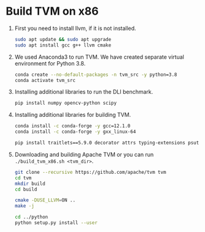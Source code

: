 # Build TVM on x86

1. First you need to install llvm, if it is not installed.

   ```bash
   sudo apt update && sudo apt upgrade
   sudo apt install gcc g++ llvm cmake
   ```

1. We used Anaconda3 to run TVM. We have created separate virtual environment for Python 3.8.

   ```bash
   conda create --no-default-packages -n tvm_src -y python=3.8
   conda activate tvm_src
   ```

1. Installing additional libraries to run the DLI benchmark.

   ```bash
   pip install numpy opencv-python scipy
   ```

1. Installing additional libraries for building TVM.

   ```bash
   conda install -c conda-forge -y gcc=12.1.0
   conda install -c conda-forge -y gxx_linux-64

   pip install traitlets==5.9.0 decorator attrs typing-extensions psutil scipy pybind11 
   ```

1. Downloading and building Apache TVM or you can run ```./build_tvm_x86.sh <tvm_dir>```.

   ```bash
   git clone --recursive https://github.com/apache/tvm tvm
   cd tvm
   mkdir build
   cd build

   cmake -DUSE_LLVM=ON ..
   make -j

   cd ../python
   python setup.py install --user
   ```

